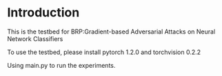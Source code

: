 # Introduction
This is the testbed for BRP:Gradient-based Adversarial Attacks on Neural Network Classifiers

To use the testbed, please install pytorch 1.2.0 and torchvision 0.2.2

Using main.py to run the experiments.
